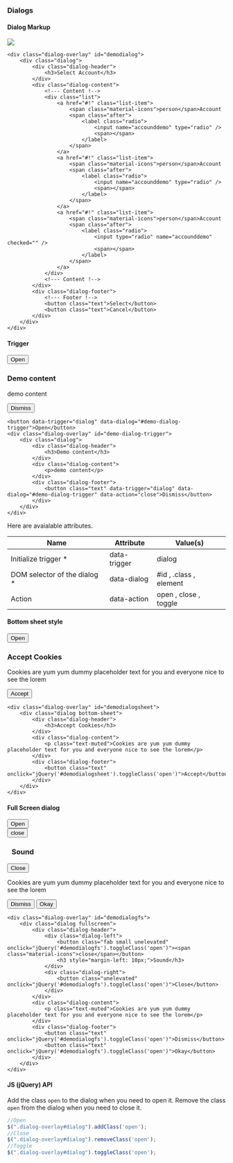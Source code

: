 ### Dialogs

#### Dialog Markup
<div class="p-4 background-light-grey">
    <img src="https://res.cloudinary.com/tronic247/image/upload/v1626077024/Capture_s7w393.png" usemap="#image-map">
    <map name="image-map">
        <area target="" alt="" title="" href="" coords="142,123,371,313" shape="rect">
        <area target="" alt="" title="" href="" coords="138,316,386,360" shape="rect">
        <area target="" alt="" title="" href="" coords="144,78,376,116" shape="rect">
        <area target="" alt="" title="" href="" coords="1,87,9,447,11,362,510,365,509,18,415,15,400,439,23,364,19,446,12,158,106,353,111,3,6,7,471,1,443,62,4,46" shape="poly">
    </map>
</div>


```
<div class="dialog-overlay" id="demodialog">
    <div class="dialog">
        <div class="dialog-header">
            <h3>Select Account</h3>
        </div>
        <div class="dialog-content">
            <!--- Content !-->
            <div class="list">
                <a href="#!" class="list-item">
                    <span class="material-icons">person</span>Account
                    <span class="after">
                        <label class="radio">
                            <input name="accounddemo" type="radio" />
                            <span></span>
                        </label>
                    </span>
                </a>
                <a href="#!" class="list-item">
                    <span class="material-icons">person</span>Account
                    <span class="after">
                        <label class="radio">
                            <input name="accounddemo" type="radio" />
                            <span></span>
                        </label>
                    </span>
                </a>
                <a href="#!" class="list-item">
                    <span class="material-icons">person</span>Account
                    <span class="after">
                        <label class="radio">
                            <input type="radio" name="accounddemo" checked="" />
                            <span></span>
                        </label>
                    </span>
                </a>
            </div>
            <!--- Content !-->
        </div>
        <div class="dialog-footer">
            <!--- Footer !-->
            <button class="text">Select</button>
            <button class="text">Cancel</button>
        </div>
    </div>
</div>
```

#### Trigger

<div class="p-4 background-light-grey">
    <button data-trigger="dialog" data-dialog="#demo-dialog-trigger">Open</button>
        <div class="dialog-overlay" id="demo-dialog-trigger">
            <div class="dialog">
                <div class="dialog-header">
                    <h3>Demo content</h3>
                </div>
                <div class="dialog-content">
                 <p>demo content</p>
             </div>
             <div class="dialog-footer">
                <button class="text" data-trigger="dialog" data-dialog="#demo-dialog-trigger" data-action="close">Dismiss</button>
            </div>
        </div>
    </div>
</div>

```
<button data-trigger="dialog" data-dialog="#demo-dialog-trigger">Open</button>
<div class="dialog-overlay" id="demo-dialog-trigger">
    <div class="dialog">
        <div class="dialog-header">
            <h3>Demo content</h3>
        </div>
        <div class="dialog-content">
            <p>demo content</p>
        </div>
        <div class="dialog-footer">
            <button class="text" data-trigger="dialog" data-dialog="#demo-dialog-trigger" data-action="close">Dismiss</button>
        </div>
    </div>
</div>
```
Here are avaialable attributes.
<div class="table-container">
    <table>
        <thead>
            <tr>
                <th>Name</th>
                <th>Attribute</th>
                <th>Value(s)</th>
            </tr>
        </thead>
        <tbody>
            <tr>
                <td>Initialize trigger *</td>
                <td>data-trigger</td>
                <td>dialog</td>
            </tr>
            <tr>
                <td>DOM selector of the dialog *</td>
                <td>data-dialog</td>
                <td>#id , .class , element</td>
            </tr>
            <tr>
                <td>Action</td>
                <td>data-action</td>
                <td>open , close , toggle</td>
            </tr>
        </tbody>
    </table>
</div>

#### Bottom sheet style
<div class="p-4 background-light-grey">
<button class="text" data-trigger="dialog" data-dialog="#demodialogsheet">Open</button>
   <div class="dialog-overlay" id="demodialogsheet">
    <div class="dialog bottom-sheet">
        <div class="dialog-header">
            <h3>Accept Cookies</h3>
        </div>
        <div class="dialog-content">
            <p class="text-muted">Cookies are yum yum dummy placeholder text for you and everyone nice to see the lorem</p>
        </div>
        <div class="dialog-footer">
            <button class="text" onclick="jQuery('#demodialogsheet').toggleClass('open')">Accept</button>
        </div>
    </div>
</div>
</div>

```
<div class="dialog-overlay" id="demodialogsheet">
    <div class="dialog bottom-sheet">
        <div class="dialog-header">
            <h3>Accept Cookies</h3>
        </div>
        <div class="dialog-content">
            <p class="text-muted">Cookies are yum yum dummy placeholder text for you and everyone nice to see the lorem</p>
        </div>
        <div class="dialog-footer">
            <button class="text" onclick="jQuery('#demodialogsheet').toggleClass('open')">Accept</button>
        </div>
    </div>
</div>
```
#### Full Screen dialog
<div class="p-4 background-light-grey">
    <button class="text" data-trigger="dialog" data-dialog="#demodialogfs">Open</button>
    <div class="dialog-overlay" id="demodialogfs">
            <div class="dialog fullscreen">
                <div class="dialog-header">
                    <div class="dialog-left">
                        <button class="fab small unelevated" onclick="jQuery('#demodialogfs').toggleClass('open')"><span class="material-icons">close</span></button>
                        <h3 style="margin-left: 10px;">Sound</h3>
                    </div>
                    <div class="dialog-right">
                        <button class="unelevated" onclick="jQuery('#demodialogfs').toggleClass('open')">Close</button>
                    </div>
                </div>
                <div class="dialog-content">
                    <p class="text-muted">Cookies are yum yum dummy placeholder text for you and everyone nice to see the lorem</p>
                </div>
                <div class="dialog-footer">
                    <button class="text" onclick="jQuery('#demodialogfs').toggleClass('open')">Dismiss</button>
                    <button class="text" onclick="jQuery('#demodialogfs').toggleClass('open')">Okay</button>
                </div>
            </div>
        </div>
</div>

```
<div class="dialog-overlay" id="demodialogfs">
    <div class="dialog fullscreen">
        <div class="dialog-header">
            <div class="dialog-left">
                <button class="fab small unelevated" onclick="jQuery('#demodialogfs').toggleClass('open')"><span class="material-icons">close</span></button>
                <h3 style="margin-left: 10px;">Sound</h3>
            </div>
            <div class="dialog-right">
                <button class="unelevated" onclick="jQuery('#demodialogfs').toggleClass('open')">Close</button>
            </div>
        </div>
        <div class="dialog-content">
            <p class="text-muted">Cookies are yum yum dummy placeholder text for you and everyone nice to see the lorem</p>
        </div>
        <div class="dialog-footer">
            <button class="text" onclick="jQuery('#demodialogfs').toggleClass('open')">Dismiss</button>
            <button class="text" onclick="jQuery('#demodialogfs').toggleClass('open')">Okay</button>
        </div>
    </div>
</div>
```
#### JS (jQuery) API
Add the class `open` to the dialog when you need to open it.
Remove the class `open` from the dialog when you need to close it.

```javascript
//Open
$(".dialog-overlay#dialog").addClass('open');
//Close
$(".dialog-overlay#dialog").removeClass('open');
//Toggle
$(".dialog-overlay#dialog").toggleClass('open');
```
